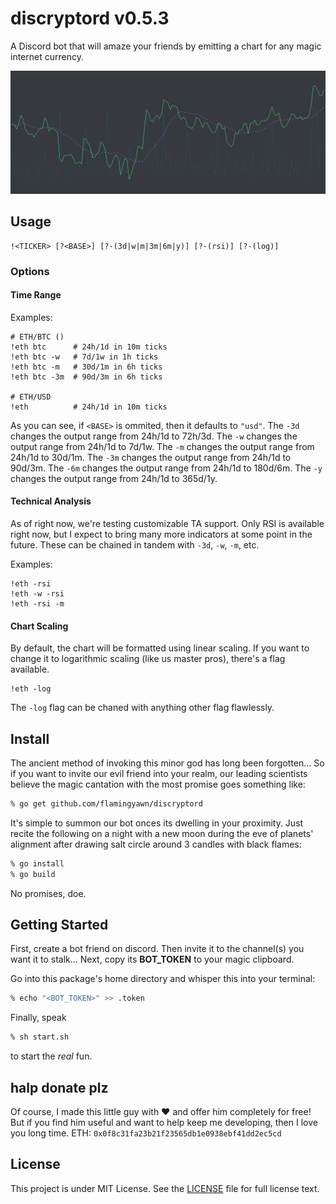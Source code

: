 discryptord v0.5.3
===========

A Discord bot that will amaze your friends by emitting a chart for any magic internet currency.

![Example](assets/graph.png)

## Usage

```run
!<TICKER> [?<BASE>] [?-(3d|w|m|3m|6m|y)] [?-(rsi)] [?-(log)]
```

### Options

#### Time Range

 Examples:
```run
# ETH/BTC ()
!eth btc      # 24h/1d in 10m ticks 
!eth btc -w   # 7d/1w in 1h ticks
!eth btc -m   # 30d/1m in 6h ticks
!eth btc -3m  # 90d/3m in 6h ticks

# ETH/USD
!eth          # 24h/1d in 10m ticks 
```

As you can see, if `<BASE>` is ommited, then it defaults to `"usd"`.
The `-3d` changes the output range from 24h/1d to 72h/3d. 
The `-w`  changes the output range from 24h/1d to 7d/1w. 
The `-m`  changes the output range from 24h/1d to 30d/1m. 
The `-3m` changes the output range from 24h/1d to 90d/3m. 
The `-6m` changes the output range from 24h/1d to 180d/6m. 
The `-y`  changes the output range from 24h/1d to 365d/1y. 


#### Technical Analysis

As of right now, we're testing customizable TA support.
Only RSI is available right now, but I expect to bring many more indicators at some point in the future.
These can be chained in tandem with `-3d`, `-w`, `-m`, etc.

Examples:
```run
!eth -rsi
!eth -w -rsi
!eth -rsi -m
```

#### Chart Scaling

By default, the chart will be formatted using linear scaling.
If you want to change it to logarithmic scaling (like us master pros), there's a flag available.

```run
!eth -log
```

The `-log` flag can be chaned with anything other flag flawlessly.


## Install

The ancient method of invoking this minor god has long been forgotten...
So if you want to invite our evil friend into your realm, our leading scientists believe the magic cantation with the most promise goes something like:

```zsh
% go get github.com/flamingyawn/discryptord
```

It's simple to summon our bot onces its dwelling in your proximity.
Just recite the following on a night with a new moon during the eve of planets' alignment after drawing salt circle around 3 candles with black flames:

```zsh
% go install
% go build
```

No promises, doe.

## Getting Started

First, create a bot friend on discord.
Then invite it to the channel(s) you want it to stalk...
Next, copy its **BOT_TOKEN** to your magic clipboard.

Go into this package's home directory and whisper this into your terminal:

```zsh
% echo "<BOT_TOKEN>" >> .token
```

Finally, speak

```zsh
% sh start.sh
```

to start the _real_ fun.

## halp donate plz

Of course, I made this little guy with :heart: and offer him completely for free!
But if you find him useful and want to help keep me developing, then I love you long time.
ETH: `0x0f8c31fa23b21f23565db1e0938ebf41dd2ec5cd`

## License

This project is under MIT License. See the [LICENSE](LICENSE) file for full license text.
